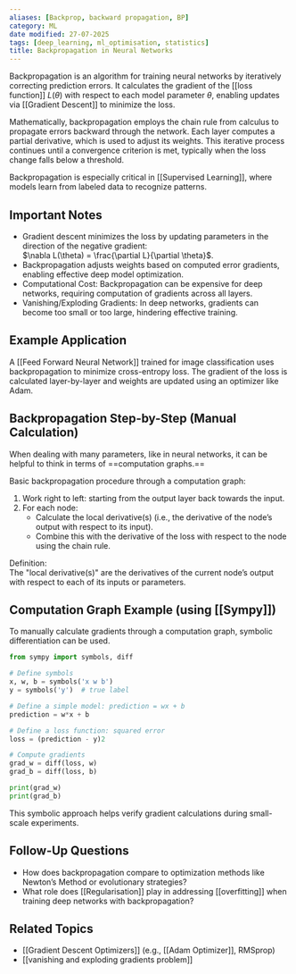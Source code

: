 ```yaml
---
aliases: [Backprop, backward propagation, BP]
category: ML
date modified: 27-07-2025
tags: [deep_learning, ml_optimisation, statistics]
title: Backpropagation in Neural Networks
---
```

Backpropagation is an algorithm for training neural networks by iteratively correcting prediction errors. It calculates the gradient of the [[loss function]] $L(\theta)$ with respect to each model parameter $\theta$, enabling updates via [[Gradient Descent]] to minimize the loss.

Mathematically, backpropagation employs the chain rule from calculus to propagate errors backward through the network. Each layer computes a partial derivative, which is used to adjust its weights. This iterative process continues until a convergence criterion is met, typically when the loss change falls below a threshold.

Backpropagation is especially critical in [[Supervised Learning]], where models learn from labeled data to recognize patterns.
## Important Notes
- Gradient descent minimizes the loss by updating parameters in the direction of the negative gradient:  
  $\nabla L(\theta) = \frac{\partial L}{\partial \theta}$.  
- Backpropagation adjusts weights based on computed error gradients, enabling effective deep model optimization.
- Computational Cost: Backpropagation can be expensive for deep networks, requiring computation of gradients across all layers.  
- Vanishing/Exploding Gradients: In deep networks, gradients can become too small or too large, hindering effective training.
## Example Application

A [[Feed Forward Neural Network]] trained for image classification uses backpropagation to minimize cross-entropy loss. The gradient of the loss is calculated layer-by-layer and weights are updated using an optimizer like Adam.
## Backpropagation Step-by-Step (Manual Calculation)

When dealing with many parameters, like in neural networks, it can be helpful to think in terms of ==computation graphs.==

Basic backpropagation procedure through a computation graph:
1. Work right to left: starting from the output layer back towards the input.
2. For each node:
   - Calculate the local derivative(s) (i.e., the derivative of the node’s output with respect to its input).
   - Combine this with the derivative of the loss with respect to the node using the chain rule.

Definition:  
The "local derivative(s)" are the derivatives of the current node’s output with respect to each of its inputs or parameters.
## Computation Graph Example (using [[Sympy]])
To manually calculate gradients through a computation graph, symbolic differentiation can be used.

```python
from sympy import symbols, diff

# Define symbols
x, w, b = symbols('x w b')
y = symbols('y')  # true label

# Define a simple model: prediction = wx + b
prediction = w*x + b

# Define a loss function: squared error
loss = (prediction - y)2

# Compute gradients
grad_w = diff(loss, w)
grad_b = diff(loss, b)

print(grad_w)
print(grad_b)
```
This symbolic approach helps verify gradient calculations during small-scale experiments.
## Follow-Up Questions
- How does backpropagation compare to optimization methods like Newton’s Method or evolutionary strategies?  
- What role does [[Regularisation]] play in addressing [[overfitting]] when training deep networks with backpropagation?
## Related Topics
- [[Gradient Descent Optimizers]] (e.g., [[Adam Optimizer]], RMSprop)  
- [[vanishing and exploding gradients problem]]  
